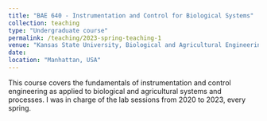 ```yaml
---
title: "BAE 640 - Instrumentation and Control for Biological Systems"
collection: teaching
type: "Undergraduate course"
permalink: /teaching/2023-spring-teaching-1
venue: "Kansas State University, Biological and Agricultural Engineering"
date:
location: "Manhattan, USA"
---
```


This course covers the fundamentals of instrumentation and control engineering as applied to biological and agricultural systems and processes. I was in charge of the lab sessions from 2020 to 2023, every spring.
